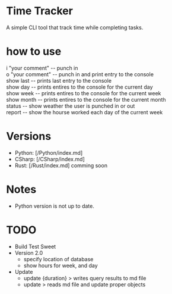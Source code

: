 # Time Tracker
A simple CLI tool that track time while completing tasks. 

# how to use
i "your comment" -- punch in  
o "your comment" -- punch in and print entry to the console  
show last -- prints last entry to the console  
show day -- prints entires to the console for the current day  
show week --  prints entires to the console for the current week  
show month -- prints entires to the console for the current month  
status -- show weather the user is punched in or out  
report -- show the hourse worked each day of the current week

# Versions
- Python: [/Python/index.md]
- CSharp: [/CSharp/index.md]
- Rust:   [/Rust/index.md] comming soon

# Notes
- Python version is not up to date. 

# TODO
- Build Test Sweet
- Version 2.0
    - specify location of database
    - show hours for week, and day
- Update
    - update {duration} > writes query results to md file
    - update > reads md file and update proper objects
